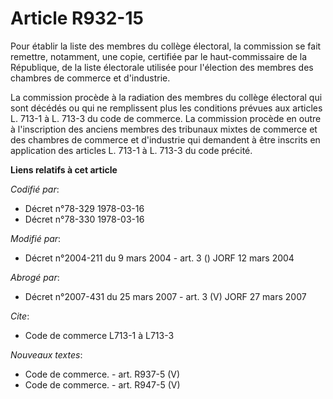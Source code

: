 # Article R932-15

Pour établir la liste des membres du collège électoral, la commission se fait remettre, notamment, une copie, certifiée par
le haut-commissaire de la République, de la liste électorale utilisée pour l'élection des membres des chambres de commerce et
d'industrie.

La commission procède à la radiation des membres du collège électoral qui sont décédés ou qui ne remplissent plus les
conditions prévues aux articles L. 713-1 à L. 713-3 du code de commerce. La commission procède en outre à l'inscription des
anciens membres des tribunaux mixtes de commerce et des chambres de commerce et d'industrie qui demandent à être inscrits en
application des articles L. 713-1 à L. 713-3 du code précité.

**Liens relatifs à cet article**

_Codifié par_:

  - Décret n°78-329 1978-03-16
  - Décret n°78-330 1978-03-16

_Modifié par_:

  - Décret n°2004-211 du 9 mars 2004 - art. 3 () JORF 12 mars 2004

_Abrogé par_:

  - Décret n°2007-431 du 25 mars 2007 - art. 3 (V) JORF 27 mars 2007

_Cite_:

  - Code de commerce L713-1 à L713-3

_Nouveaux textes_:

  - Code de commerce. - art. R937-5 (V)
  - Code de commerce. - art. R947-5 (V)
